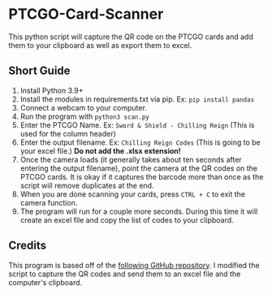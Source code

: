 # PTCGO-Card-Scanner
This python script will capture the QR code on the PTCGO cards and add them to your clipboard as well as export them to excel.

## Short Guide
1. Install Python 3.9+
2. Install the modules in requirements.txt via pip.  Ex: `pip install pandas`
3. Connect a webcam to your computer.
4. Run the program with `python3 scan.py`
5. Enter the PTCGO Name.  Ex: `Sword & Shield - Chilling Reign` (This is used for the column header)
6. Enter the output filename.  Ex: `Chilling Reign Codes` (This is going to be your excel file.)  **Do not add the .xlsx extension!**
7. Once the camera loads (it generally takes about ten seconds after entering the output filename), point the camera at the QR codes on the PTCGO cards.  It is okay if it captures the barcode more than once as the script will remove duplicates at the end.
8. When you are done scanning your cards, press `CTRL + C` to exit the camera function.
9. The program will run for a couple more seconds.  During this time it will create an excel file and copy the list of codes to your clipboard.

## Credits
This program is based off of the [following GitHub repository](https://github.com/pruthvi03/Barcode-And-Qrcode-Scanner).  I modified the script to capture the QR codes and send them to an excel file and the computer's clipboard.
